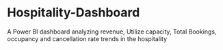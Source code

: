 # Hospitality-Dashboard
A Power BI dashboard analyzing revenue, Utilize capacity, Total Bookings, occupancy and cancellation rate trends in the hospitality 
